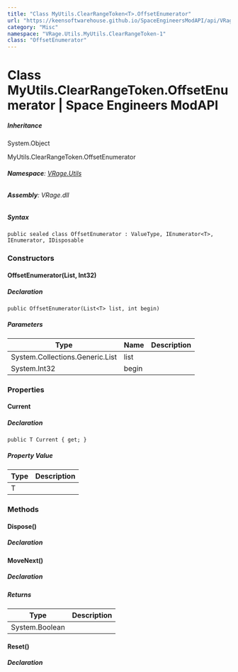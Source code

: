 ```yaml
---
title: "Class MyUtils.ClearRangeToken<T>.OffsetEnumerator"
url: "https://keensoftwarehouse.github.io/SpaceEngineersModAPI/api/VRage.Utils.MyUtils.ClearRangeToken-1.OffsetEnumerator.html"
category: "Misc"
namespace: "VRage.Utils.MyUtils.ClearRangeToken-1"
class: "OffsetEnumerator"
---
```


# Class MyUtils.ClearRangeToken<T>.OffsetEnumerator | Space Engineers ModAPI

##### Inheritance

System.Object

MyUtils.ClearRangeToken<T>.OffsetEnumerator

###### **Namespace**: [VRage.Utils](https://keensoftwarehouse.github.io/SpaceEngineersModAPI/api/VRage.Utils.html)

###### **Assembly**: VRage.dll

##### Syntax

```
public sealed class OffsetEnumerator : ValueType, IEnumerator<T>, IEnumerator, IDisposable
```

### Constructors

#### OffsetEnumerator(List<T>, Int32)

##### Declaration

```
public OffsetEnumerator(List<T> list, int begin)
```

##### Parameters

| Type | Name | Description |
| --- | --- | --- |
| System.Collections.Generic.List<T> | list |     |
| System.Int32 | begin |     |

### Properties

#### Current

##### Declaration

```
public T Current { get; }
```

##### Property Value

| Type | Description |
| --- | --- |
| T   |     |

### Methods

#### Dispose()

##### Declaration

#### MoveNext()

##### Declaration

##### Returns

| Type | Description |
| --- | --- |
| System.Boolean |     |

#### Reset()

##### Declaration